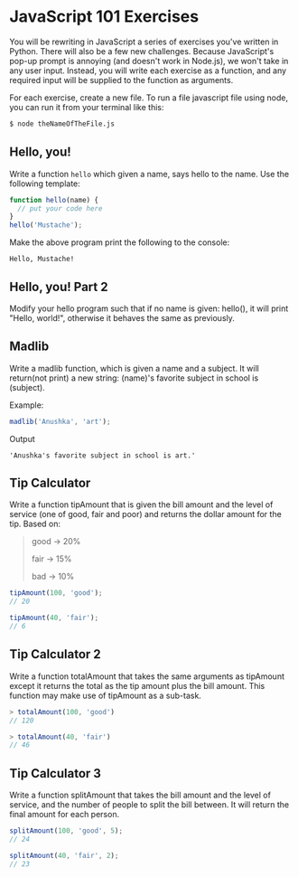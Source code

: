 # JavaScript 101 Exercises

You will be rewriting in JavaScript a series of exercises you've written in Python. There will also be a few new challenges. Because JavaScript's pop-up prompt is annoying (and doesn't work in Node.js), we won't take in any user input. Instead, you will write each exercise as a function, and any required input will be supplied to the function as arguments.

For each exercise, create a new file. To run a file javascript file using node, you can run it from your terminal like this:

```bash
$ node theNameOfTheFile.js
```

## Hello, you!

Write a function `hello` which given a name, says hello to the name. Use the following template:

```js
function hello(name) {
  // put your code here
}
hello('Mustache');
```

Make the above program print the following to the console:

```
Hello, Mustache!
```

## Hello, you! Part 2

Modify your hello program such that if no name is given: hello(), it will print "Hello, world!", otherwise it behaves the same as previously.

## Madlib

Write a madlib function, which is given a name and a subject. It will return(not print) a new string: (name)'s favorite subject in school is (subject).

Example:

```js
madlib('Anushka', 'art');
```

Output

```
'Anushka's favorite subject in school is art.'
```

## Tip Calculator

Write a function tipAmount that is given the bill amount and the level of service (one of good, fair and poor) and returns the dollar amount for the tip. Based on:

> good -> 20%
>
> fair -> 15%
>
> bad -> 10%

```js
tipAmount(100, 'good');
// 20

tipAmount(40, 'fair');
// 6
```

## Tip Calculator 2

Write a function totalAmount that takes the same arguments as tipAmount except it returns the total as the tip amount plus the bill amount. This function may make use of tipAmount as a sub-task.

```js
> totalAmount(100, 'good')
// 120

> totalAmount(40, 'fair')
// 46
```

## Tip Calculator 3

Write a function splitAmount that takes the bill amount and the level of service, and the number of people to split the bill between. It will return the final amount for each person.

```js
splitAmount(100, 'good', 5);
// 24

splitAmount(40, 'fair', 2);
// 23
```
